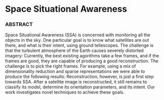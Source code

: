 # Space Situational Awareness


### ABSTRACT 

Space Situational Awareness (SSA) is concerned with monitoring all the objects in the sky. One particular goal is to know what satellites are out there, and what is their intent, using ground tellescopes. The challenge is that the turbulent atmosphere of the Earth causes severely distorted imagery:
Currently, the best existing agorithms take a few frames, and if the frames are good, they are capable of producing a good reconstruction. The challenge is to pick the right frames. For example, using a mix of dimensionality reduction and sparse representations we were able to produce the following results:
Reconstruction, however, is just a first step towards SSA. After a satellite image is reconstructed, it still remains to classify its model, determine its orientation parameters, and its intent. Our work investigates novel techniques to achieve these goals.




  



